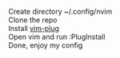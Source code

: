 Create directory ~/.config/nvim
<br>
Clone the repo
<br>
Install [vim-plug](https://github.com/junegunn/vim-plug)
<br>
Open vim and run :PlugInstall
<br>
Done, enjoy my config
